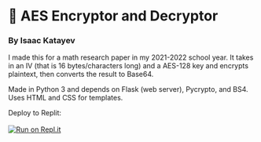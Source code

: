 # 🔑 AES Encryptor and Decryptor
### By Isaac Katayev 

I made this for a math research paper in my 2021-2022 school year. It takes in an IV (that is 16 bytes/characters long) and a AES-128 key and encrypts plaintext, then converts the result to Base64.

Made in Python 3 and depends on Flask (web server), Pycrypto, and BS4. Uses HTML and CSS for templates.

Deploy to Replit: <br><br>
[![Run on Repl.it](https://repl.it/badge/github/isaackatayev/aes-encryption)](https://repl.it/github/isaackatayev/aes-encryption)

